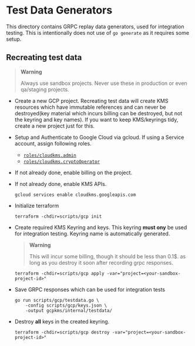 # Test Data Generators

This directory contains GRPC replay data generators, used for integration testing.
This is intentionally does not use of `go generate` as it requires some setup.

## Recreating test data

> **Warning**
>
> Always use sandbox projects. Never use these in production or even qa/staging projects.

- Create a new GCP project. Recreating test data will create KMS resources
which have immutable references and can never be destroyed(key material which incurs billing can be destroyed, but not the keyring and key names). If you want to keep KMS/keyrings tidy, create a new project just for this.
- Setup and Authenticate to Google Cloud via gcloud. If using a Service account, assign following roles.
    - [`roles/cloudkms.admin`](https://cloud.google.com/kms/docs/reference/permissions-and-roles#cloudkms.admin)
    - [`roles/cloudkms.cryptoOperator`](https://cloud.google.com/kms/docs/reference/permissions-and-roles#cloudkms.cryptoOperator)

- If not already done, enable billing on the project.
- If not already done, enable KMS APIs.
    ```console
    gcloud services enable cloudkms.googleapis.com
    ```
- Initialize terraform
    ```console
    terraform -chdir=scripts/gcp init
    ```
- Create required KMS Keyring and keys. This keyring **must ony** be used for integration testing. Keyring name is automatically generated.
    > **Warning**
    >
    > This will incur some billing, though it should be less than 0.1$.
    > as long as you destroy it soon after recording grpc responses.

    ```console
    terraform -chdir=scripts/gcp apply -var="project=<your-sandbox-project-id>"
    ```
- Save GRPC responses which can be used for integration tests
    ```console
    go run scripts/gcp/testdata.go \
        -config scripts/gcp/keys.json \
        -output gcpkms/internal/testdata/
    ```
- Destroy **all** keys in the created keyring.
    ```console
    terraform -chdir=scripts/gcp destroy -var="project=<your-sandbox-project-id>"
    ```
